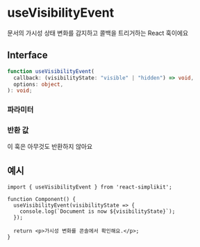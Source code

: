# useVisibilityEvent

문서의 가시성 상태 변화를 감지하고 콜백을 트리거하는 React 훅이에요

## Interface
```ts
function useVisibilityEvent(
  callback: (visibilityState: "visible" | "hidden") => void,
  options: object,
): void;

```

### 파라미터

<Interface
  required
  name="callback"
  type="(visibilityState: 'visible' | 'hidden') => void"
  description="가시성 상태가 변경될 때 호출되는 함수예요. 현재 가시성 상태('visible' 또는 'hidden')를 인자로 받아요."
/>

<Interface
  name="options"
  type="object"
  description="훅의 선택적 설정이에요."
  :nested="[
    {
      name: 'options.immediate',
      type: 'boolean',
      defaultValue: 'false',
      description:
        '만약 true이면, 현재 가시성 상태로 곧바로 마운팅할 때 콜백이 호출돼요.',
    },
  ]"
/>

### 반환 값

이 훅은 아무것도 반환하지 않아요

## 예시

```tsx
import { useVisibilityEvent } from 'react-simplikit';

function Component() {
  useVisibilityEvent(visibilityState => {
    console.log(`Document is now ${visibilityState}`);
  });

  return <p>가시성 변화를 콘솔에서 확인해요.</p>;
}
```

